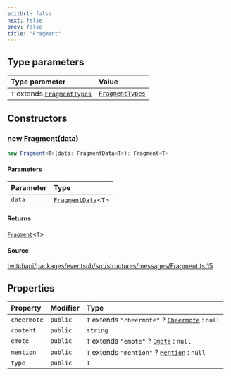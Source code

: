 ```yaml
---
editUrl: false
next: false
prev: false
title: "Fragment"
---
```


## Type parameters

| Type parameter | Value |
| :------ | :------ |
| `T` extends [`FragmentTypes`](../type-aliases/FragmentTypes.md) | [`FragmentTypes`](../type-aliases/FragmentTypes.md) |

## Constructors

### new Fragment(data)

```ts
new Fragment<T>(data: FragmentData<T>): Fragment<T>
```

#### Parameters

| Parameter | Type |
| :------ | :------ |
| `data` | [`FragmentData`](../interfaces/FragmentData.md)\<`T`\> |

#### Returns

[`Fragment`](Fragment.md)\<`T`\>

#### Source

[twitchapi/packages/eventsub/src/structures/messages/Fragment.ts:15](https://github.com/pablornc/twitchapi//blob/b274026/packages/eventsub/src/structures/messages/Fragment.ts#L15)

## Properties

| Property | Modifier | Type |
| :------ | :------ | :------ |
| `cheermote` | `public` | `T` extends `"cheermote"` ? [`Cheermote`](Cheermote.md) : `null` |
| `content` | `public` | `string` |
| `emote` | `public` | `T` extends `"emote"` ? [`Emote`](Emote.md) : `null` |
| `mention` | `public` | `T` extends `"mention"` ? [`Mention`](Mention.md) : `null` |
| `type` | `public` | `T` |
